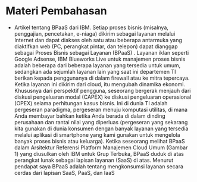 # Materi Pembahasan
* Artikel tentang BPaaS dari IBM.
Setiap proses bisnis (misalnya, penggajian, pencetakan, e-niaga) dikirim sebagai layanan melalui Internet dan dapat diakses oleh satu atau beberapa antarmuka yang diaktifkan web (PC, perangkat pintar, dan telepon) dapat dianggap sebagai Proses Bisnis sebagai Layanan (BPaaS) . Layanan iklan seperti Google Adsense, IBM Blueworks Live untuk manajemen proses bisnis adalah beberapa dari beberapa layanan yang tersedia untuk umum, sedangkan ada sejumlah layanan lain yang saat ini departemen TI berikan kepada penggunanya di dalam firewall atau ke mitra tepercaya.
Ketika layanan ini dikirim dari cloud, itu mengubah dinamika ekonomi. Khususnya dari perspektif pengguna, seseorang bergerak menjauh dari diskusi pengeluaran modal (CAPEX) ke diskusi pengeluaran operasional (OPEX) selama perhitungan kasus bisnis. Ini di dunia TI adalah pergeseran paradigma, pergeseran menuju komputasi utilitas, di mana Anda membayar bahkan ketika Anda berada di dalam dinding perusahaan dan rantai nilai yang diperluas (pergeseran yang sekarang kita gunakan di dunia konsumen dengan banyak layanan yang tersedia melalui aplikasi di smartphone yang kami gunakan untuk mengelola banyak proses bisnis atau keluarga).
Ketika seseorang melihat BPaaS dalam Arsitektur Referensi Platform Manajemen Cloud Umum (Gambar 1) yang diusulkan oleh IBM untuk Grup Terbuka, BPaaS duduk di atas perangkat lunak sebagai lapisan layanan (SaaS) di atas. Menurut pendapat saya BPaaS adalah tentang mengkonsumsi layanan secara cerdas dari lapisan SaaS, PaaS, dan IaaS